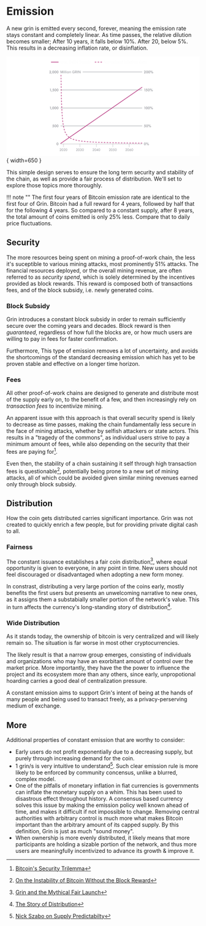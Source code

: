 # Emission

A new grin is emitted every second, forever, meaning the emission rate stays constant and completely linear. As time passes, the relative dilution becomes smaller; After 10 years, it falls below 10%. After 20, below 5%. This results in a decreasing inflation rate, or disinflation.

![emission chart](../assets/images/emission_chart.png){ width=650 }


This simple design serves to ensure the long term security and stability of the chain, as well as provide a fair process of distribution. We'll set to explore those topics more thoroughly.

!!! note ""
    The first four years of Bitcoin emission rate are identical to the first four of Grin. Bitcoin had a full reward for 4 years, followed by half that for the following 4 years. So compared to a constant supply, after 8 years, the total amount of coins emitted is only 25% less. Compare that to daily price fluctuations.

## Security

The more resources being spent on mining a proof-of-work chain, the less it's suceptible to various mining attacks, most prominently 51% attacks. The financial resources deployed, or the overall mining revenue, are often referred to as *security spend*, which is solely determined by the incentives provided as block rewards. This reward is composed both of transactions fees, and of the block subsidy, i.e. newly generated coins.

### Block Subsidy

Grin introduces a constant block subsidy in order to remain sufficiently secure over the coming years and decades. Block reward is then *guaranteed*, regardless of how full the blocks are, or how much users are willing to pay in fees for faster confirmation.

Furthermore, This type of emission removes a lot of uncertainty, and avoids the shortcomings of the standard decreasing emission which has yet to be proven stable and effective on a longer time horizon.

### Fees

All other proof-of-work chains are designed to generate and distribute most of the supply early on, to the benefit of a few, and then increasingly rely on *transaction fees* to incentivize mining.

An apparent issue with this approach is that overall security spend is likely to decrease as time passes, making the chain fundamentally less secure in the face of mining attacks, whether by selfish attackers or state actors. This results in a "tragedy of the commons", as individual users strive to pay a minimum amount of fees, while also depending on the security that their fees are paying for[^1].

Even then, the stability of a chain sustaining it self through high transaction fees is questionable[^2], potentially being prone to a new set of mining attacks, all of which could be avoided given similar mining revenues earned only through block subsidy.

## Distribution

How the coin gets distributed carries significant importance. Grin was not created to quickly enrich a few people, but for providing private digital cash to all.

### Fairness

The constant issuance establishes a fair coin distribution[^3], where equal opportunity is given to everyone, in any point in time. New users should not feel discouraged or disadvantaged when adopting a new form money.

In constrast, distributing a very large portion of the coins early, mostly benefits the first users but presents an unwelcoming narrative to new ones, as it assigns them a substabially smaller portion of the network's value. This in turn affects the currency's long-standing story of distribution[^4].


### Wide Distribution

As it stands today, the ownership of bitcoin is very centralized and will likely remain so. The situation is far worse in most other cryptocurrencies.

The likely result is that a narrow group emerges, consisting of individuals and organizations who may have an exorbitant amount of control over the market price. More importantly, they have the the power to influence the project and its ecosystem more than any others, since early, unpropotional hoarding carries a good deal of centralization pressure.

A constant emission aims to support Grin's intent of being at the hands of many people and being used to transact freely, as a privacy-perserving medium of exchange.

## More

Additional properties of constant emission that are worthy to consider:

* Early users do not profit exponentially due to a decreasing supply, but purely through increasing demand for the coin.
* 1 grin/s is very intuitive to understand[^5]. Such clear emission rule is more likely to be enforced by community concensus, unlike a blurred, complex model.
* One of the pitfalls of monetary inflation in fiat currencies is governments can inflate the monetary supply on a whim. This has been used to disastrous effect throughout history. A consensus based currency solves this issue by making the emission policy well known ahead of time, and makes it difficult if not impossible to change. Removing central authorities with arbitrary control is much more what makes Bitcoin important than the arbitrary amount of its capped supply. By this definition, Grin is just as much "sound money".
* When ownership is more evenly distributed, it likely means that more participants are holding a sizable portion of the network, and thus more users are meaningfully incentivized to advance its growth & improve it.


[^1]: [Bitcoin's Security Trilemma](https://youtu.be/zPYkL6L3VGw?t=988)
[^2]: [On the Instability of Bitcoin Without the Block Reward](https://www.cs.princeton.edu/~arvindn/publications/mining_CCS.pdf)
[^3]: [Grin and the Mythical Fair Launch](https://medium.com/@arjunblj/grin-and-the-mythical-fair-launch-395ca87a5e73)
[^4]: [The Story of Distribution](https://github.com/mimblewimble/docs/wiki/The-Story-of-Distribution)
[^5]: [Nick Szabo on Supply Predictabilty](https://twitter.com/NickSzabo4/status/1077317105148547072)
